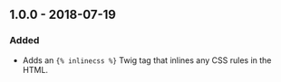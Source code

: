 ## 1.0.0 - 2018-07-19

### Added

- Adds an `{% inlinecss %}` Twig tag that inlines any CSS rules in the HTML.